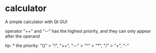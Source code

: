 # calculator
A simple calculator with Qt GUI

operator "++" and "--" has the highest priority, and they can only appear after the operand

tip:
	* the priority: "()" > "!", "++", "--" > "^" > "*", "/" > "+", "-"